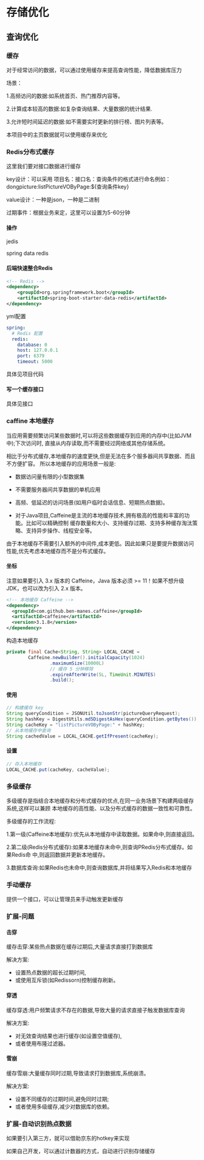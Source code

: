 # 存储优化

## 查询优化

### 缓存

对于经常访问的数据，可以通过使用缓存来提高查询性能，降低数据库压力

场景：

1.高频访问的数据:如系统首页、热门推荐内容等。

2.计算成本较高的数据:如复杂查询结果、大量数据的统计结果.

3.允许短时间延迟的数据:如不需要实时更新的排行榜、图片列表等。

本项目中的主页数据就可以使用缓存来优化

### Redis分布式缓存

这里我们要对接口数据进行缓存

key设计：可以采用 项目名：接口名：查询条件的格式进行命名例如：dongpicture:listPictureVOByPage:${查询条件key}

value设计：一种是json，一种是二进制

过期事件：根据业务来定，这里可以设置为5-60分钟

#### 操作

jedis

spring data redis

#### 后端快速整合Redis

```xml
<!-- Redis -->
<dependency>
    <groupId>org.springframework.boot</groupId>
    <artifactId>spring-boot-starter-data-redis</artifactId>
</dependency>
```

yml配置

```yml
spring:
  # Redis 配置
  redis:
    database: 0
    host: 127.0.0.1
    port: 6379
    timeout: 5000
```

具体见项目代码

#### 写一个缓存接口

具体见接口

### caffine 本地缓存

当应用需要频繁访问某些数据时,可以将这些数据缓存到应用的内存中(比如JVM中);下次访问时,
直接从内存读取,而不需要经过网络或其他存储系统。

相比于分布式缓存,本地缓存的速度更快,但是无法在多个服多器间共享数据、而且不方便扩容。
所以本地缓存的应用场景一般是:

- 数据访问量有限的小型数据集 
- 不需要服务器间共享数据的单机应用 
- 高频、低延迟的访问场景(如用户临时会话信息、短期热点数据)。

- 对于Java项目,Caffeine是主流的本地缓存技术,拥有极高的性能和丰富的功能。比如可以精确控制
缓存数量和大小、支持缓存过期、支持多种缓存淘汰策略、支持异步操作、线程安全等。


由于本地缓存不需要引入额外的中间件,成本更低。因此如果只是要提升数据访问性能,优先考虑本地缓存而不是分布式缓存。

#### 坐标

注意如果要引入 3.x 版本的 Caffeine，Java 版本必须 >= 11！如果不想升级 JDK，也可以改为引入 2.x 版本。

```xml
<!-- 本地缓存 Caffeine -->
<dependency>
  <groupId>com.github.ben-manes.caffeine</groupId>
  <artifactId>caffeine</artifactId>
  <version>3.1.8</version>
</dependency>
```


构造本地缓存

```java
private final Cache<String, String> LOCAL_CACHE =
        Caffeine.newBuilder().initialCapacity(1024)
                .maximumSize(10000L)
                // 缓存 5 分钟移除
                .expireAfterWrite(5L, TimeUnit.MINUTES)
                .build();

```

#### 使用

```java
// 构建缓存 key
String queryCondition = JSONUtil.toJsonStr(pictureQueryRequest);
String hashKey = DigestUtils.md5DigestAsHex(queryCondition.getBytes());
String cacheKey = "listPictureVOByPage:" + hashKey;
// 从本地缓存中查询
String cachedValue = LOCAL_CACHE.getIfPresent(cacheKey);

```

#### 设置

```java
// 存入本地缓存
LOCAL_CACHE.put(cacheKey, cacheValue);
```

### 多级缓存

多级缓存是指结合本地缓存和分布式缓存的优点,在同一业务场景下构建两级缓存系统,这样可以兼顾
本地缓存的高性能、以及分布式缓存的数据一致性和可靠性。

多级缓存的工作流程:

1.第一级(Caffeine本地缓存):优先从本地缓存中读取数据。如果命中,则直接返回。

2.第二级(Redis分布式缓存):如果本地缓存未命中,则查询PRedis分布式缓存。如果Redis命
中,则返回数据并更新本地缓存。

3.数据库查询:如果Redis也未命中,则查询数据库,并将结果写入Redis和本地缓存

### 手动缓存

提供一个接口，可以让管理员来手动触发更新缓存

### 扩展-问题

#### 击穿
缓存击穿:某些热点数据在缓存过期后,大量请求直接打到数据库

解决方案:

- 设置热点数据的超长过期时间,
- 或使用互斥锁(如Redissorn)控制缓存刷新。

#### 穿透
缓存穿透:用户频繁请求不存在的数据,导致大量的请求直接子触发数据库查询

解决方案:

- 对无效查询结果也进行缓存(如设置空值缓存),
- 或者使用布隆过滤器。

#### 雪崩
缓存雪崩:大量缓存同时过期,导致请求打到数据库,系统崩溃。

解决方案:

- 设置不同缓存的过期时间,避免同时过期;
- 或者使用多级缓存,减少对数据库的依赖。

### 扩展-自动识别热点数据

如果要引入第三方，就可以借助京东的hotkey来实现

如果自己开发，可以通过计数器的方式，自动进行识别存储缓存